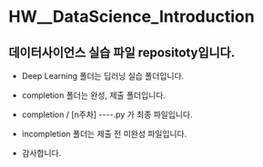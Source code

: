 # HW__DataScience_Introduction
## 데이터사이언스 실습 파일 repositoty입니다.
- Deep Learning 폴더는 딥러닝 실습 폴더입니다.
- completion 폴더는 완성, 제출 폴더입니다.
- completion / [n주차] ----.py 가 최종 파일입니다.

- incompletion 폴더는 제출 전 미완성 파일입니다.
- 감사합니다.
